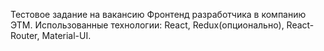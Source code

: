 Тестовое задание на вакансию Фронтенд разработчика в компанию ЭТМ.
Использованные технологии: React, Redux(опционально), React-Router, Material-UI.
